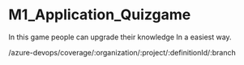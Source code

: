 # M1_Application_Quizgame
In this game people can upgrade their knowledge In a easiest way. 

/azure-devops/coverage/:organization/:project/:definitionId/:branch
